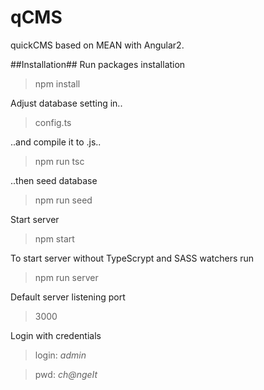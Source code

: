 # qCMS
quickCMS based on MEAN with Angular2.

##Installation##
Run packages installation
>npm install

Adjust database setting in..
>config.ts

..and compile it to .js..
>npm run tsc

..then seed database
>npm run seed

Start server
>npm start

To start server without TypeScrypt and SASS watchers run
>npm run server

Default server listening port
>3000

Login with credentials
>login: *admin*

>pwd: *ch@ngeIt*